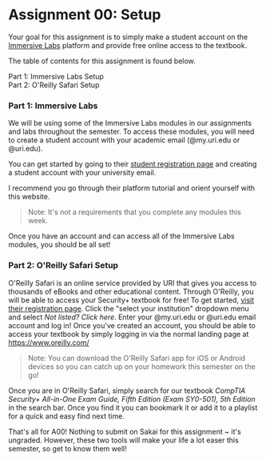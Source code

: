 # Assignment 00: Setup

Your goal for this assignment is to simply make a student account on the [Immersive Labs](https://immersivelabs.com/) platform and provide free online access to the textbook.

The table of contents for this assignment is found below.

Part 1: Immersive Labs Setup<br>
Part 2: O'Reilly Safari Setup<br>



### Part 1: Immersive Labs


We will be using some of the Immersive Labs modules in our assignments and labs throughout the semester. To access these modules, you will need to create a student account with your academic email (@my.uri.edu or @uri.edu).

You can get started by going to their [student registration page](https://dca.immersivelabs.online/register?utm_campaign=Lite&utm_source=hs_automation&utm_medium=email&utm_content=77205243&_hsenc=p2ANqtz-_6P5BipCQQB1wVs0DQXh3Nuc2sKRaNXqR-l4VQxSZHvTUkAwtEZRrTSh_qmbOqIdp7UbUaUBgDRc1vWYVnb0bLTCN55A&_hsmi=77205243) and creating a student account with your university email.

I recommend you go through their platform tutorial and orient yourself with this website.

>Note: It's not a requirements that you complete any modules this week.

Once you have an account and can access all of the Immersive Labs modules, you should be all set!

### Part 2: O'Reilly Safari Setup


O'Reilly Safari is an online service provided by URI that gives you access to thousands of eBooks and other educational content. Through O'Reilly, you will be able to access your Security+ textbook for free! To get started, [visit their registration page](https://www.oreilly.com/library/view/temporary-access/). Click the "select your institution" dropdown menu and select *Not listed? Click here*. Enter your @my.uri.edu or @uri.edu email account and log in! Once you've created an account, you should be able to access your textbook by simply logging in via the normal landing page at https://www.oreilly.com/

> Note: You can download the O'Reilly Safari app for iOS or Android devices so you can catch up on your homework this semester on the go!

Once you are in O'Reilly Safari, simply search for our textbook *CompTIA Security+ All-in-One Exam Guide, Fifth Edition (Exam SY0-501), 5th Edition* in the search bar. Once you find it you can bookmark it or add it to a playlist for a quick and easy find next time.

That's all for A00! Nothing to submit on Sakai for this assignment ~ it's ungraded. However, these two tools will make your life a lot easer this semester, so get to know them well!

